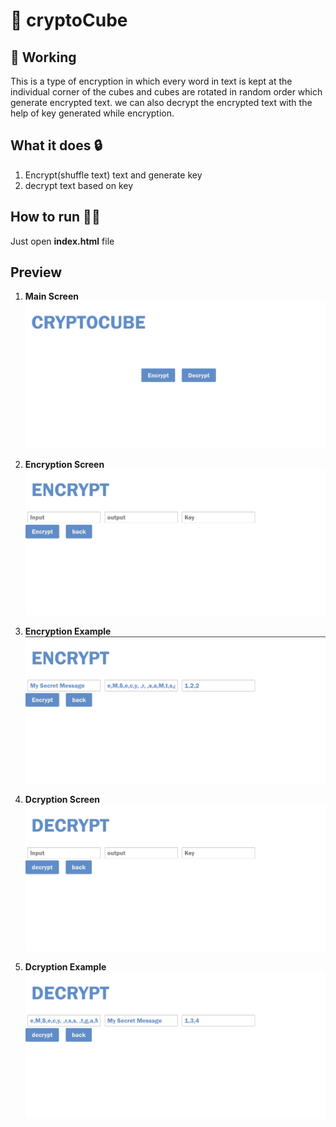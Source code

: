 # 🧊 cryptoCube

## 🔄 Working 
This is a type of encryption in which every word in text is kept at the individual corner of the cubes and cubes are rotated in random order which generate encrypted text. we can also decrypt the encrypted text with the help of key generated while encryption.

## What it does 🔒
1. Encrypt(shuffle text) text and generate key
2. decrypt text based on key

## How to run 🏃‍♂️
Just open **index.html** file

## Preview
1. **Main Screen**
![Main Screen](./readmeAssets/ss_1.png)

2. **Encryption Screen** 
![Encryption Screen](./readmeAssets/ss_2.png)

3. **Encryption Example** 
![Encryption Screen](./readmeAssets/ss_3.png)

4. **Dcryption Screen** 
![Encryption Screen](./readmeAssets/ss_4.png) 

4. **Dcryption Example** 
![Encryption Screen](./readmeAssets/ss_5.png) 
